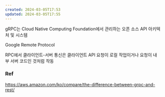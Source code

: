 ```yaml
---
created: 2024-03-05T17:53
updated: 2024-03-05T17:55
---
```

gRPC는 Cloud Native Computing Foundation에서 관리하는 오픈 소스 API 아키텍처 및 시스템

Google Remote Protocol

RPC에서 클라이언트-서버 통신은 클라이언트 API 요청이 로컬 작업이거나 요청이 내부 서버 코드인 것처럼 작동


### Ref
https://aws.amazon.com/ko/compare/the-difference-between-grpc-and-rest/